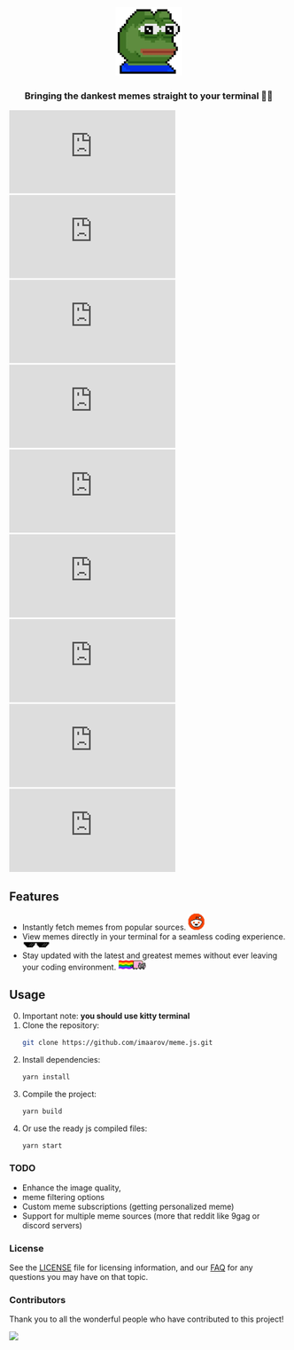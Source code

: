 <p align="center">
  <a href="#"><img src="./img/pepe.webp" width="120" alt="meme.js Logo" /></a>
</p>
<h3 align="center">Bringing the dankest memes straight to your terminal 🤖🔥</h3>

[![GitHub stars](https://img.shields.io/github/stars/imaarov/meme.js?style=for-the-badge&logo=github)](https://github.com/imaarov/meme.js/stargazers)
[![License](https://img.shields.io/github/license/imaarov/meme.js?style=for-the-badge&color=blue)](https://github.com/imaarov/meme.js/blob/main/LICENSE)
[![Contributors](https://img.shields.io/github/contributors/imaarov/meme.js?style=for-the-badge&color=green)](https://github.com/imaarov/meme.js/graphs/contributors)
[![Last Commit](https://img.shields.io/github/last-commit/imaarov/meme.js?style=for-the-badge&color=orange)](https://github.com/imaarov/meme.js/commits/main)
[![GitHub issues](https://img.shields.io/github/issues/imaarov/meme.js?style=for-the-badge&color=red)](https://github.com/imaarov/meme.js/issues)
[![GitHub pull requests](https://img.shields.io/github/issues-pr/imaarov/meme.js?style=for-the-badge&color=purple)](https://github.com/imaarov/meme.js/pulls)
[![GitHub forks](https://img.shields.io/github/forks/imaarov/meme.js?style=for-the-badge&color=yellow)](https://github.com/imaarov/meme.js/network/members)
[![GitHub watchers](https://img.shields.io/github/watchers/imaarov/meme.js?style=for-the-badge&color=lightblue)](https://github.com/imaarov/meme.js/watchers)
[![GitHub release](https://img.shields.io/github/release/imaarov/meme.js?style=for-the-badge&color=darkblue)](https://github.com/imaarov/meme.js/releases)


## Features 
- Instantly fetch memes from popular sources.  <img src="img/r.png" alt="Icon" width="30"/>
- View memes directly in your terminal for a seamless coding experience. <img src="img/sung.png" alt="Icon" width="50" />
- Stay updated with the latest and greatest memes without ever leaving your coding environment. <img src="img/nyan-cat.png" alt="Icon" width="50" />

## Usage
0. Important note: **you should use kitty terminal**
1. Clone the repository:
   ```bash
   git clone https://github.com/imaarov/meme.js.git
   ```
2. Install dependencies:
   ```bash
   yarn install
   ```
3. Compile the project:
    ```bash
    yarn build
   ```
4. Or use the ready js compiled files:
    ```bash
    yarn start
   ```

### TODO
- Enhance the image quality,
- meme filtering options
- Custom meme subscriptions (getting personalized meme)
- Support for multiple meme sources (more that reddit like 9gag or discord servers)


### License

See the [LICENSE](#) file for licensing information, and our [FAQ](#) for any questions you may have on that topic.


### Contributors

Thank you to all the wonderful people who have contributed to this project!

<a href="https://github.com/imaarov/meme.js/graphs/contributors"> <img src="https://contrib.rocks/image?repo=imaarov/meme.js" /> </a>
